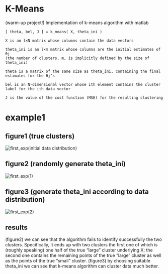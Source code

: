 # K-Means
(warm-up project!) Implementation of k-means algorithm with matlab 

	[ theta, bel, J ] = k_means( X, theta_ini )

	X is an l×N matrix whose columns contain the data vectors

	theta_ini is an l×m matrix whose columns are the initial estimates of θj 
	(the number of clusters, m, is implicitly defined by the size of theta_ini)

	theta is a matrix of the same size as theta_ini, containing the final estimates for the θj’s

	bel is an N-dimensional vector whose ith element contains the cluster label for the ith data vector

	J is the value of the cost function (MSE) for the resulting clustering

# example1
## figure1 (true clusters)
![first_exp(initial data distribution)](https://user-images.githubusercontent.com/85555218/121414872-5e4a7e00-c97c-11eb-9722-f351f8f5d13b.jpg)
## figure2 (randomly generate theta_ini)
![first_exp(1)](https://user-images.githubusercontent.com/85555218/121415423-f6e0fe00-c97c-11eb-9a49-542890e85d5d.jpg)
## figure3 (generate theta_ini according to data distribution)
![first_exp(2)](https://user-images.githubusercontent.com/85555218/121415459-006a6600-c97d-11eb-9bd5-ebf976e379bd.jpg)
## results
(figure2) we can see that the algorithm fails to identify successfully the two clusters.
Specifically, it ends up with two clusters the first one of which is (roughly speaking) one half of the true “large” cluster underlying X; the second one contains the remaining points of the true “large” cluster as well as the points of the true “small” cluster.
(figure3) by choosing suitable theta_ini we can see that k-means algorithm can cluster data much better.
